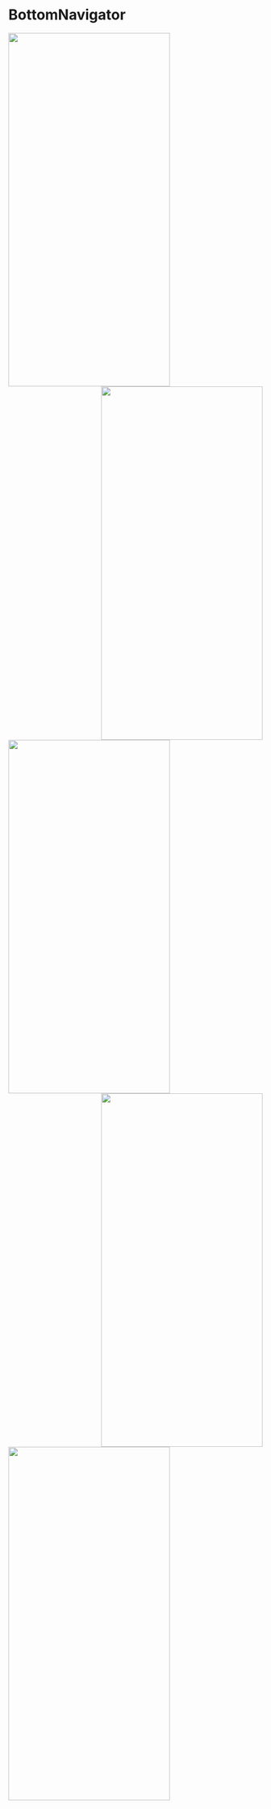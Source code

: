 # BottomNavigator


<img align="left" width="320" height="700" src="https://github.com/rockysushant/BottomNavigator/assets/99118017/067b813c-1e46-437a-b239-68906849518a">
<img align="right" width="320" height="700" src="https://github.com/rockysushant/BottomNavigator/assets/99118017/7d17479a-ab79-4116-b3ef-0f34b547d21b">




<img align="left" width="320" height="700" src="https://github.com/rockysushant/BottomNavigator/assets/99118017/940b8371-26fc-49a5-9e0c-34d42a20f104">
<img align="right" width="320" height="700" src="https://github.com/rockysushant/BottomNavigator/assets/99118017/956c8e13-7fa2-43c2-9f99-4f723db8d0a2">

<img align="left" width="320" height="700" src="https://github.com/rockysushant/BottomNavigator/assets/99118017/3ed210c5-10b3-4027-b532-41b0b763125c">
